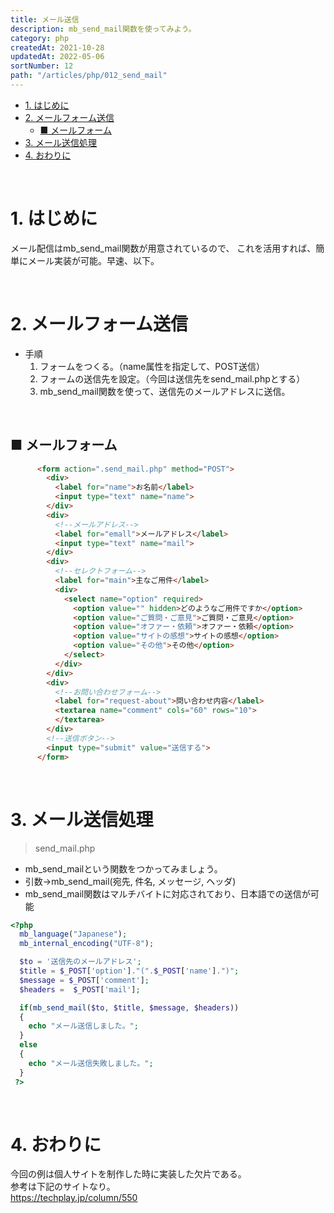 ```yaml
---
title: メール送信
description: mb_send_mail関数を使ってみよう。
category: php
createdAt: 2021-10-28
updatedAt: 2022-05-06
sortNumber: 12
path: "/articles/php/012_send_mail"
---
```


<nuxt-content-wrapper>

- [1. はじめに](#1-はじめに)
- [2.  メールフォーム送信](#2--メールフォーム送信)
  - [■ メールフォーム](#-メールフォーム)
- [3. メール送信処理](#3-メール送信処理)
- [4. おわりに](#4-おわりに)

<br>

# 1. はじめに
メール配信はmb_send_mail関数が用意されているので、
これを活用すれば、簡単にメール実装が可能。早速、以下。

<br>

# 2.  メールフォーム送信
- 手順
	1. フォームをつくる。（name属性を指定して、POST送信）
	2. フォームの送信先を設定。（今回は送信先をsend_mail.phpとする）
	3. mb_send_mail関数を使って、送信先のメールアドレスに送信。

<br>

## ■ メールフォーム
```html
      <form action=".send_mail.php" method="POST">
        <div>
          <label for="name">お名前</label>
          <input type="text" name="name">
        </div>
        <div>
          <!--メールアドレス-->
          <label for="emall">メールアドレス</label>
          <input type="text" name="mail">
        </div>
        <div>
          <!--セレクトフォーム-->
          <label for="main">主なご用件</label>
          <div>
            <select name="option" required>
              <option value="" hidden>どのようなご用件ですか</option>
              <option value="ご質問・ご意見">ご質問・ご意見</option>
              <option value="オファー・依頼">オファー・依頼</option>
              <option value="サイトの感想">サイトの感想</option>
              <option value="その他">その他</option>
            </select>
          </div>
        </div>
        <div>
          <!--お問い合わせフォーム-->
          <label for="request-about">問い合わせ内容</label>
          <textarea name="comment" cols="60" rows="10">
          </textarea>
        </div>
        <!--送信ボタン-->
        <input type="submit" value="送信する">
      </form>
```

<br>

# 3. メール送信処理
> send_mail.php
- mb_send_mailという関数をつかってみましょう。
- 引数→mb_send_mail(宛先, 件名, メッセージ, ヘッダ)
- mb_send_mail関数はマルチバイトに対応されており、日本語での送信が可能
```php
<?php
  mb_language("Japanese");
  mb_internal_encoding("UTF-8");

  $to = '送信先のメールアドレス';
  $title = $_POST['option']."(".$_POST['name'].")";
  $message = $_POST['comment'];
  $headers =  $_POST['mail'];

  if(mb_send_mail($to, $title, $message, $headers))
  {
    echo "メール送信しました。";
  }
  else
  {
    echo "メール送信失敗しました。";
  }
 ?>
```

<br>

# 4. おわりに
今回の例は個人サイトを制作した時に実装した欠片である。<br>
参考は下記のサイトなり。<br>
https://techplay.jp/column/550

</nuxt-content-wrapper>
